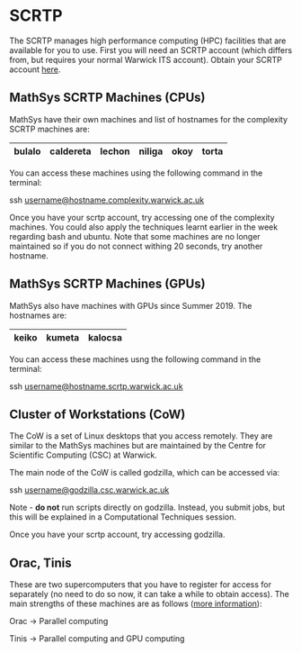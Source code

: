 # SCRTP
The SCRTP manages high performance computing (HPC) facilities that are available for you to use.  First you will need an SCRTP account (which differs from, but requires your normal Warwick ITS account).  Obtain your SCRTP account [here](https://warwick.ac.uk/research/rtp/sc/desktop/gettingstarted).

## MathSys SCRTP Machines (CPUs)
MathSys have their own machines and list of hostnames for the complexity SCRTP machines are:

| bulalo | caldereta | lechon  |  niliga |  okoy | torta  |
|-----|----|---|---|---|---|

You can access these machines using the following command in the terminal:

ssh username@hostname.complexity.warwick.ac.uk

Once you have your scrtp account, try accessing one of the complexity machines. You could also apply the techniques learnt earlier in the week regarding bash and ubuntu. Note that some machines are no longer maintained so if you do not connect withing 20 seconds, try another hostname.

## MathSys SCRTP Machines (GPUs)
MathSys also have machines with GPUs since Summer 2019. The hostnames are:

| keiko | kumeta | kalocsa  |
|-----|----|---|

You can access these machines usng the following command in the terminal:

ssh username@hostname.scrtp.warwick.ac.uk

## Cluster of Workstations (CoW)
The CoW is a set of Linux desktops that you access remotely. They are similar to the MathSys machines but are maintained by the Centre for Scientific Computing (CSC) at Warwick.

The main node of the CoW is called godzilla, which can be accessed via:

ssh username@godzilla.csc.warwick.ac.uk

Note - **do not** run scripts directly on godzilla. Instead, you submit jobs, but this will be explained in a Computational Techniques session.

Once you have your scrtp account, try accessing godzilla.

## Orac, Tinis

These are two supercomputers that you have to register for access for separately (no need to do so now, it can take a while to obtain access).  The main strengths of these machines are as follows ([more information](https://warwick.ac.uk/research/rtp/sc/hpc/)):

Orac -> Parallel computing

Tinis -> Parallel computing and GPU computing
